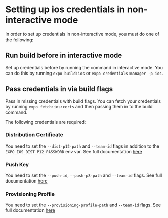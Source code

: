 # Setting up ios credentials in non-interactive mode

In order to set up credentials in non-interactive mode, you must do one of the following:

## Run build before in interactive mode

Set up credentials before by running the command in interactive mode. You can do this by running `expo build:ios` or `expo credentials:manager -p ios`.

## Pass credentials in via build flags

Pass in missing credentials with build flags. You can fetch your credentials by running `expo fetch:ios:certs` and then passing them in to the build command.

The following credentials are required:

### Distribution Certificate

You need to set the `--dist-p12-path` and `--team-id` flags in addition to the `EXPO_IOS_DIST_P12_PASSWORD` env var. See full documentation [here](https://docs.expo.io/versions/latest/workflow/expo-cli/)

### Push Key

You need to set the `--push-id`, `--push-p8-path` and `--team-id` flags. See full documentation [here](https://docs.expo.io/versions/latest/workflow/expo-cli/)

### Provisioning Profile

You need to set the `--provisioning-profile-path` and `--team-id` flags. See full documentation [here](https://docs.expo.io/versions/latest/workflow/expo-cli/)

